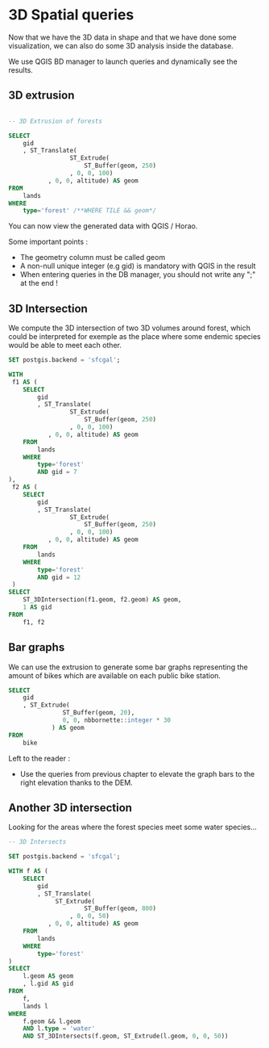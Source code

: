 3D Spatial queries
==================

Now that we have the 3D data in shape and that we have done some visualization, we can also do some 3D analysis inside the database.

We use QGIS BD manager to launch queries and dynamically see the results.

3D extrusion
------------

```SQL

-- 3D Extrusion of forests

SELECT 
    gid
    , ST_Translate(
                 ST_Extrude(
                     ST_Buffer(geom, 250)
                 , 0, 0, 100)
           , 0, 0, altitude) AS geom
FROM
    lands 
WHERE 
    type='forest' /**WHERE TILE && geom*/
```

You can now view the generated data with QGIS / Horao.

Some important points :
* The geometry column must be called geom
* A non-null unique integer (e.g gid) is mandatory with QGIS in the result
* When entering queries in the DB manager, you should not write any ";" at the end !

3D Intersection
----------------

We compute the 3D intersection of two 3D volumes around forest, which could be interpreted for exemple as the place where some endemic species would be able to meet each other.

```SQL
SET postgis.backend = 'sfcgal';

WITH 
 f1 AS (
    SELECT 
        gid
        , ST_Translate(
                 ST_Extrude(
                     ST_Buffer(geom, 250)
                 , 0, 0, 100)
           , 0, 0, altitude) AS geom
    FROM 
        lands 
    WHERE 
        type='forest'
        AND gid = 7
),
 f2 AS (
    SELECT 
        gid
        , ST_Translate(
                 ST_Extrude(
                     ST_Buffer(geom, 250)
                 , 0, 0, 100)
           , 0, 0, altitude) AS geom
    FROM 
        lands 
    WHERE 
        type='forest'
        AND gid = 12
 )
SELECT 
    ST_3DIntersection(f1.geom, f2.geom) AS geom, 
    1 AS gid
FROM 
    f1, f2
```

Bar graphs
----------

We can use the extrusion to generate some bar graphs representing the amount of bikes which are available on each public bike station.

```SQL
SELECT 
    gid
    , ST_Extrude(
               ST_Buffer(geom, 20),
               0, 0, nbbornette::integer * 30
            ) AS geom
FROM
    bike
```

Left to the reader :
* Use the queries from previous chapter to elevate the graph bars to the right elevation thanks to the DEM.

Another 3D intersection
-----------------------

Looking for the areas where the forest species meet some water species...

```SQL
-- 3D Intersects

SET postgis.backend = 'sfcgal';

WITH f AS (
    SELECT
        gid
        , ST_Translate(
             ST_Extrude(
                     ST_Buffer(geom, 800)
                 , 0, 0, 50)
           , 0, 0, altitude) AS geom
    FROM 
        lands 
    WHERE 
        type='forest'
)
SELECT 
    l.geom AS geom
    , l.gid AS gid
FROM 
    f, 
    lands l
WHERE 
    f.geom && l.geom
    AND l.type = 'water'
    AND ST_3DIntersects(f.geom, ST_Extrude(l.geom, 0, 0, 50))
```
